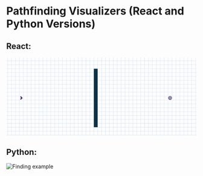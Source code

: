 # Pathfinding Visualizers (React and Python Versions)

## React:
![Finding example](/pathfinder.gif)

## Python:
![Finding example](/.gif)
